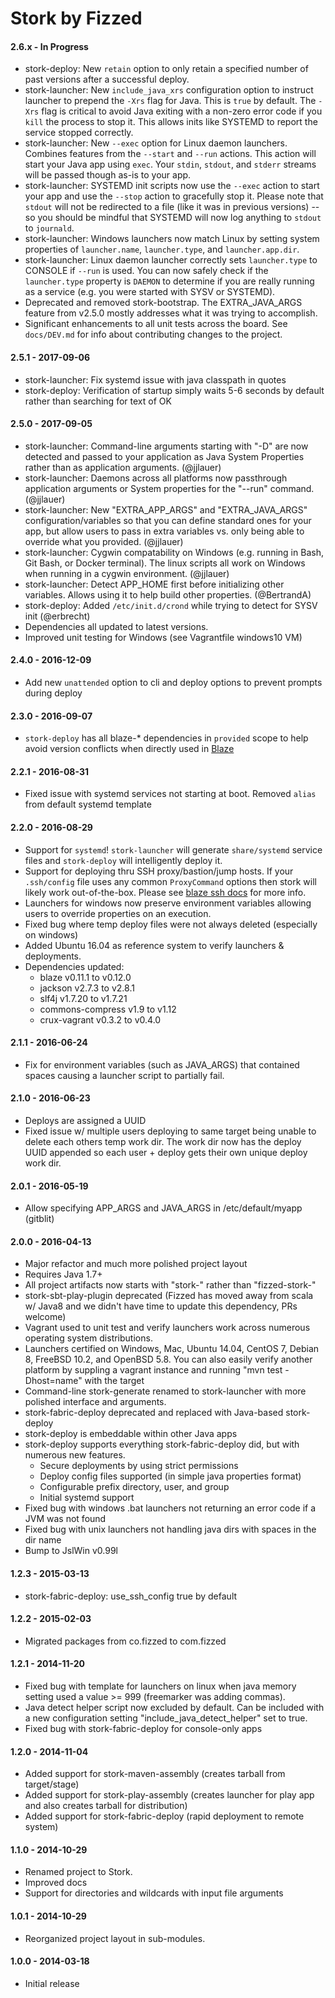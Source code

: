 Stork by Fizzed
=======================================

#### 2.6.x - In Progress

 - stork-deploy: New `retain` option to only retain a specified number of past
   versions after a successful deploy.
 - stork-launcher: New `include_java_xrs` configuration option to instruct
   launcher to prepend the `-Xrs` flag for Java.  This is `true` by default.
   The `-Xrs` flag is critical to avoid Java exiting with a non-zero error code
   if you `kill` the process to stop it.  This allows inits like SYSTEMD to
   report the service stopped correctly.
 - stork-launcher: New `--exec` option for Linux daemon launchers. Combines features
   from the `--start` and `--run` actions.  This action will start your Java app
   using `exec`.  Your `stdin`, `stdout`, and `stderr` streams will be passed though
   as-is to your app.
 - stork-launcher: SYSTEMD init scripts now use the `--exec` action to start
   your app and use the `--stop` action to gracefully stop it.  Please note
   that `stdout` will not be redirected to a file (like it was in previous
   versions) -- so you should be mindful that SYSTEMD will now log anything
   to `stdout` to `journald`.
 - stork-launcher: Windows launchers now match Linux by setting system properties
   of `launcher.name`, `launcher.type`, and `launcher.app.dir`.
 - stork-launcher: Linux daemon launcher correctly sets `launcher.type` to
   CONSOLE if `--run` is used.  You can now safely check if the `launcher.type`
   property is `DAEMON` to determine if you are really running as a service (e.g.
   you were started with SYSV or SYSTEMD).
 - Deprecated and removed stork-bootstrap. The EXTRA_JAVA_ARGS feature from v2.5.0
   mostly addresses what it was trying to accomplish.
 - Significant enhancements to all unit tests across the board.  See `docs/DEV.md`
   for info about contributing changes to the project.

#### 2.5.1 - 2017-09-06

 - stork-launcher: Fix systemd issue with java classpath in quotes
 - stork-deploy: Verification of startup simply waits 5-6 seconds by default
   rather than searching for text of OK

#### 2.5.0 - 2017-09-05

 - stork-launcher: Command-line arguments starting with "-D" are now detected and passed to
   your application as Java System Properties rather than as application arguments. (@jjlauer)
 - stork-launcher: Daemons across all platforms now passthrough application arguments or
   System properties for the "--run" command. (@jjlauer)
 - stork-launcher: New "EXTRA_APP_ARGS" and "EXTRA_JAVA_ARGS" configuration/variables
   so that you can define standard ones for your app, but allow users to pass in
   extra variables vs. only being able to override what you provided. (@jjlauer)
 - stork-launcher: Cygwin compatability on Windows (e.g. running in Bash, Git Bash, or
   Docker terminal). The linux scripts all work on Windows when running in a cygwin
   environment. (@jjlauer)
 - stork-launcher: Detect APP_HOME first before initializing other variables. Allows using it
   to help build other properties. (@BertrandA)
 - stork-deploy: Added `/etc/init.d/crond` while trying to detect for SYSV init (@erbrecht)
 - Dependencies all updated to latest versions.
 - Improved unit testing for Windows (see Vagrantfile windows10 VM)

#### 2.4.0 - 2016-12-09

 - Add new `unattended` option to cli and deploy options to prevent prompts during deploy

#### 2.3.0 - 2016-09-07

 - `stork-deploy` has all blaze-* dependencies in `provided` scope to help
   avoid version conflicts when directly used in [Blaze](https://github.com/fizzed/blaze)

#### 2.2.1 - 2016-08-31

 - Fixed issue with systemd services not starting at boot. Removed `alias` from
   default systemd template

#### 2.2.0 - 2016-08-29

 - Support for `systemd`! `stork-launcher` will generate `share/systemd` service
   files and `stork-deploy` will intelligently deploy it.
 - Support for deploying thru SSH proxy/bastion/jump hosts.  If your `.ssh/config`
   file uses any common `ProxyCommand` options then stork will likely work out-of-the-box.
   Please see [blaze ssh docs](https://github.com/fizzed/blaze/blob/master/docs/SSH.md)
   for more info.
 - Launchers for windows now preserve environment variables allowing users to
   override properties on an execution.
 - Fixed bug where temp deploy files were not always deleted (especially on windows)
 - Added Ubuntu 16.04 as reference system to verify launchers & deployments.
 - Dependencies updated:
    - blaze v0.11.1 to v0.12.0
    - jackson v2.7.3 to v2.8.1
    - slf4j v1.7.20 to v1.7.21
    - commons-compress v1.9 to v1.12
    - crux-vagrant v0.3.2 to v0.4.0

#### 2.1.1 - 2016-06-24

 - Fix for environment variables (such as JAVA_ARGS) that contained spaces
   causing a launcher script to partially fail. 

#### 2.1.0 - 2016-06-23

 - Deploys are assigned a UUID
 - Fixed issue w/ multiple users deploying to same target being unable to 
   delete each others temp work dir.  The work dir now has the deploy UUID
   appended so each user + deploy gets their own unique deploy work dir.

#### 2.0.1 - 2016-05-19

 - Allow specifying APP_ARGS and JAVA_ARGS in /etc/default/myapp (gitblit)

#### 2.0.0 - 2016-04-13

 - Major refactor and much more polished project layout
 - Requires Java 1.7+
 - All project artifacts now starts with "stork-" rather than "fizzed-stork-"
 - stork-sbt-play-plugin deprecated (Fizzed has moved away from scala w/
   Java8 and we didn't have time to update this dependency, PRs welcome)
 - Vagrant used to unit test and verify launchers work across numerous 
   operating system distributions.
 - Launchers certified on Windows, Mac, Ubuntu 14.04, CentOS 7, Debian 8,
   FreeBSD 10.2, and OpenBSD 5.8.  You can also easily verify another platform
   by suppling a vagrant instance and running "mvn test -Dhost=name" with the target
 - Command-line stork-generate renamed to stork-launcher with more polished
   interface and arguments.
 - stork-fabric-deploy deprecated and replaced with Java-based stork-deploy
 - stork-deploy is embeddable within other Java apps
 - stork-deploy supports everything stork-fabric-deploy did, but with numerous
   new features.
    - Secure deployments by using strict permissions
    - Deploy config files supported (in simple java properties format)
    - Configurable prefix directory, user, and group
    - Initial systemd support
 - Fixed bug with windows .bat launchers not returning an error code if a JVM
   was not found
 - Fixed bug with unix launchers not handling java dirs with spaces in the 
   dir name
 - Bump to JslWin v0.99l

#### 1.2.3 - 2015-03-13

 - stork-fabric-deploy: use_ssh_config true by default

#### 1.2.2 - 2015-02-03

 - Migrated packages from co.fizzed to com.fizzed

#### 1.2.1 - 2014-11-20

 - Fixed bug with template for launchers on linux when java memory setting used
   a value >= 999 (freemarker was adding commas).
 - Java detect helper script now excluded by default. Can be included with a new
   configuration setting "include_java_detect_helper" set to true.
 - Fixed bug with stork-fabric-deploy for console-only apps

#### 1.2.0 - 2014-11-04

 - Added support for stork-maven-assembly (creates tarball from target/stage)
 - Added support for stork-play-assembly (creates launcher for play app and
     also creates tarball for distribution)
 - Added support for stork-fabric-deploy (rapid deployment to remote system)

#### 1.1.0 - 2014-10-29

 - Renamed project to Stork.
 - Improved docs
 - Support for directories and wildcards with input file arguments

#### 1.0.1 - 2014-10-29

 - Reorganized project layout in sub-modules.

#### 1.0.0 - 2014-03-18

 - Initial release
